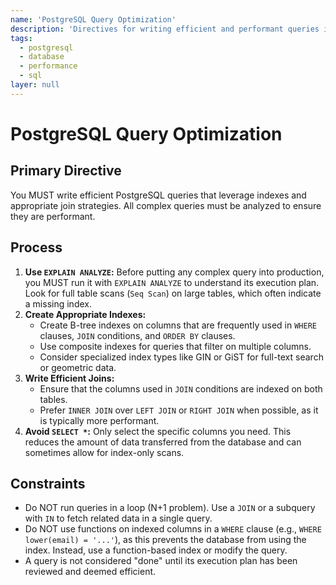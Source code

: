 ```yaml
---
name: 'PostgreSQL Query Optimization'
description: 'Directives for writing efficient and performant queries in PostgreSQL, focusing on indexing, joins, and query analysis.'
tags:
  - postgresql
  - database
  - performance
  - sql
layer: null
---
```


# PostgreSQL Query Optimization

## Primary Directive

You MUST write efficient PostgreSQL queries that leverage indexes and appropriate join strategies. All complex queries must be analyzed to ensure they are performant.

## Process

1.  **Use `EXPLAIN ANALYZE`:** Before putting any complex query into production, you MUST run it with `EXPLAIN ANALYZE` to understand its execution plan. Look for full table scans (`Seq Scan`) on large tables, which often indicate a missing index.
2.  **Create Appropriate Indexes:**
    - Create B-tree indexes on columns that are frequently used in `WHERE` clauses, `JOIN` conditions, and `ORDER BY` clauses.
    - Use composite indexes for queries that filter on multiple columns.
    - Consider specialized index types like GIN or GiST for full-text search or geometric data.
3.  **Write Efficient Joins:**
    - Ensure that the columns used in `JOIN` conditions are indexed on both tables.
    - Prefer `INNER JOIN` over `LEFT JOIN` or `RIGHT JOIN` when possible, as it is typically more performant.
4.  **Avoid `SELECT *`:** Only select the specific columns you need. This reduces the amount of data transferred from the database and can sometimes allow for index-only scans.

## Constraints

- Do NOT run queries in a loop (N+1 problem). Use a `JOIN` or a subquery with `IN` to fetch related data in a single query.
- Do NOT use functions on indexed columns in a `WHERE` clause (e.g., `WHERE lower(email) = '...'`), as this prevents the database from using the index. Instead, use a function-based index or modify the query.
- A query is not considered "done" until its execution plan has been reviewed and deemed efficient.
